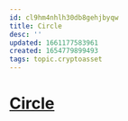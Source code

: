 ```yaml
---
id: cl9hm4nhlh30db8gehjbyqw
title: Circle
desc: ''
updated: 1661177583961
created: 1654779899493
tags: topic.cryptoasset
---
```

# [Circle](https://www.circle.com/en/)
